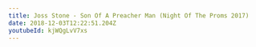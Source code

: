 ```yaml
---
title: Joss Stone - Son Of A Preacher Man (Night Of The Proms 2017)
date: 2018-12-03T12:22:51.204Z
youtubeId: kjWQgLvV7xs
---
```

